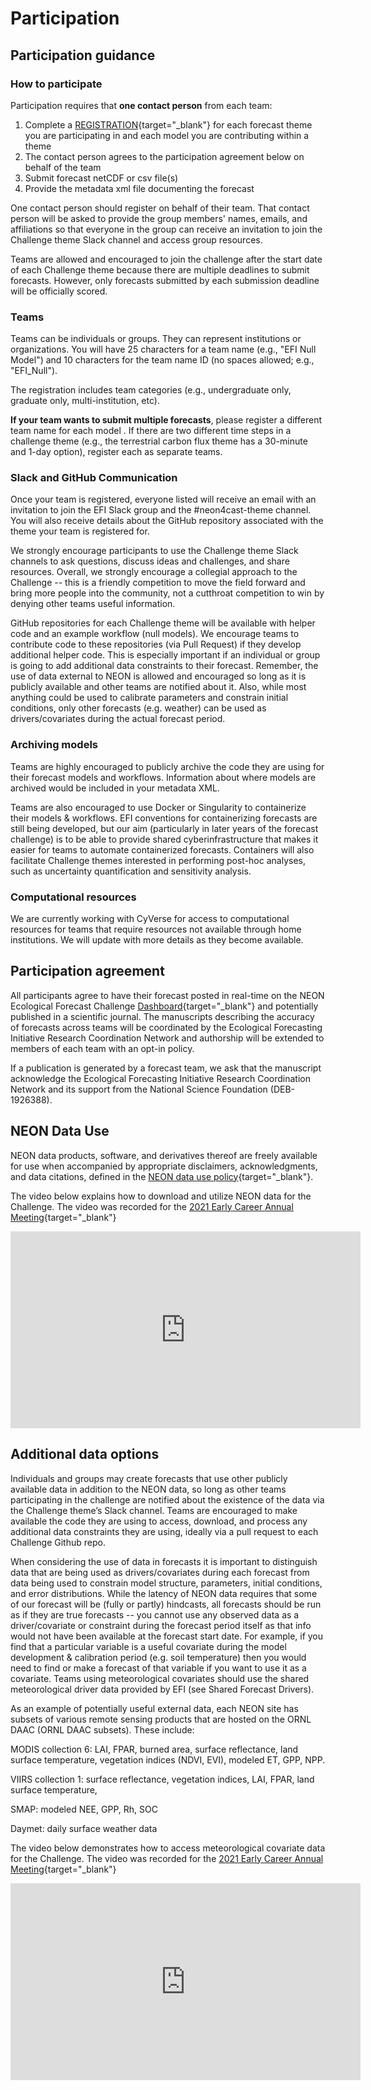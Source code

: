 # Participation

## Participation guidance

### How to participate

Participation requires that **one contact person** from each team:

1. Complete a [REGISTRATION](https://nd.qualtrics.com/jfe/form/SV_9MJ29y2xNrBOjqZ){target="_blank"} for each forecast theme you are participating in and each model you are contributing within a theme   
2. The contact person agrees to the participation agreement below on behalf of the team    
3. Submit forecast netCDF or csv file(s)   
4. Provide the metadata xml file documenting the forecast   

One contact person should register on behalf of their team. That contact person will be asked to provide the group members' names, emails, and affiliations so that everyone in the group can receive an invitation to join the Challenge theme Slack channel and access group resources. 

Teams are allowed and encouraged to join the challenge after the start date of each Challenge theme because there are multiple deadlines to submit forecasts. However, only forecasts submitted by each submission deadline will be officially scored.

### Teams

Teams can be individuals or groups. They can represent institutions or organizations. You will have 25 characters for a team name (e.g., "EFI Null Model") and 10 characters for the team name ID (no spaces allowed; e.g., "EFI_Null"). 

The registration includes team categories (e.g., undergraduate only, graduate only, multi-institution, etc).

**If your team wants to submit multiple forecasts**, please register a different team name for each model . If there are two different time steps in a challenge theme (e.g., the terrestrial carbon flux theme has a 30-minute and 1-day option), register each as separate teams.

### Slack and GitHub Communication

Once your team is registered, everyone listed will receive an email with an invitation to join the EFI Slack group and the #neon4cast-theme channel. You will also receive details about the GitHub repository associated with the theme your team is registered for.

We strongly encourage participants to use the Challenge theme Slack channels to ask questions, discuss ideas and challenges, and share resources. Overall, we strongly encourage a collegial approach to the Challenge -- this is a friendly competition to move the field forward and bring more people into the community, not a cutthroat competition to win by denying other teams useful information.

GitHub repositories for each Challenge theme will be available with helper code and an example workflow (null models). We encourage teams to contribute code to these repositories (via Pull Request) if they develop additional helper code. This is especially important if an individual or group is going to add additional data constraints to their forecast. Remember, the use of data external to NEON is allowed and encouraged so long as it is publicly available and other teams are notified about it. Also, while most anything could be used to calibrate parameters and constrain initial conditions, only other forecasts (e.g. weather) can be used as drivers/covariates during the actual forecast period. 

### Archiving models

Teams are highly encouraged to publicly archive the code they are using for their forecast models and workflows. Information about where models are archived would be included in your metadata XML.

Teams are also encouraged to use Docker or Singularity to containerize their models & workflows. EFI conventions for containerizing forecasts are still being developed, but our aim (particularly in later years of the forecast challenge) is to be able to provide shared cyberinfrastructure that makes it easier for teams to automate containerized forecasts. Containers will also facilitate Challenge themes interested in performing post-hoc analyses, such as uncertainty quantification and sensitivity analysis.

### Computational resources

We are currently working with CyVerse for access to computational resources for teams that require resources not available through home institutions. We will update with more details as they become available.

## Participation agreement

All participants agree to have their forecast posted in real-time on the NEON Ecological Forecast Challenge [Dashboard](https://shiny.ecoforecast.org/){target="_blank"} and potentially published in a scientific journal. The manuscripts describing the accuracy of forecasts across teams will be coordinated by the Ecological Forecasting Initiative Research Coordination Network and authorship will be extended to members of each team with an opt-in policy.

If a publication is generated by a forecast team, we ask that the manuscript acknowledge the Ecological Forecasting Initiative Research Coordination Network and its support from the National Science Foundation (DEB-1926388).

## NEON Data Use

NEON data products, software, and derivatives thereof are freely available for use when accompanied by appropriate disclaimers, acknowledgments, and data citations, defined in the [NEON data use policy](https://www.neonscience.org/data/about-data/data-policies){target="_blank"}.

The video below explains how to download and utilize NEON data for the Challenge. The video was recorded for the [2021 Early Career Annual Meeting](https://ecoforecast.org/ecological-forecasting-early-career-annual-meeting/){target="_blank"}

<iframe width="560" height="315" src="https://www.youtube.com/embed/DRDv7axBYGo" title="YouTube video player" frameborder="0" allow="accelerometer; autoplay; clipboard-write; encrypted-media; gyroscope; picture-in-picture" allowfullscreen></iframe>

## Additional data options

Individuals and groups may create forecasts that use other publicly available data in addition to the NEON data, so long as other teams participating in the challenge are notified about the existence of the data via the Challenge theme’s Slack channel. Teams are encouraged to make available the code they are using to access, download, and process any additional data constraints they are using, ideally via a pull request to each Challenge Github repo. 

When considering the use of data in forecasts it is important to distinguish data that are being used as drivers/covariates during each forecast from data being used to constrain model structure, parameters, initial conditions, and error distributions. While the latency of NEON data requires that some of our forecast will be (fully or partly) hindcasts, all forecasts should be run as if they are true forecasts -- you cannot use any observed data as a driver/covariate or constraint during the forecast period itself as that info would not have been available at the forecast start date. For example, if you find that a particular variable is a useful covariate during the model development & calibration period (e.g. soil temperature) then you would need to find or make a forecast of that variable if you want to use it as a covariate. Teams using meteorological covariates should use the shared meteorological driver data provided by EFI (see Shared Forecast Drivers).

As an example of potentially useful external data, each NEON site has subsets of various remote sensing products that are hosted on the ORNL DAAC (ORNL DAAC subsets). These include:

MODIS collection 6: LAI, FPAR, burned area, surface reflectance, land surface temperature, vegetation indices (NDVI, EVI), modeled ET, GPP, NPP.

VIIRS collection 1: surface reflectance, vegetation indices, LAI, FPAR, land surface temperature,

SMAP: modeled NEE, GPP, Rh, SOC

Daymet: daily surface weather data

The video below demonstrates how to access meteorological covariate data for the Challenge. The video was recorded for the [2021 Early Career Annual Meeting](https://ecoforecast.org/ecological-forecasting-early-career-annual-meeting/){target="_blank"}

<iframe width="560" height="315" src="https://www.youtube.com/embed/D1n4q7nrFMw" title="YouTube video player" frameborder="0" allow="accelerometer; autoplay; clipboard-write; encrypted-media; gyroscope; picture-in-picture" allowfullscreen></iframe>

